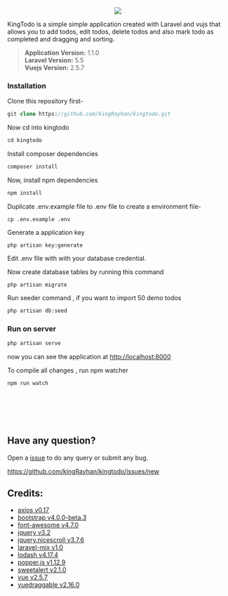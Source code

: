 <center>
  <img src="https://j.gifs.com/6RMq59.gif">
</center>

KingTodo is a simple simple application created with Laravel and vujs that allows you to add todos, edit todos, delete todos and also mark todo as completed and dragging and sorting.

> **Application Version:** 1.1.0 <br>
**Laravel Version:** 5.5 <br/>
**Vuejs Version:** 2.5.7


### Installation
Clone this repository first-
```php
git clone https://github.com/kingRayhan/kingtodo.git
```

Now cd into kingtodo
```php
cd kingtodo
```

Install composer dependencies
```php
composer install
```

Now, install npm dependencies
```php
npm install
``` 

Duplicate .env.example file to .env file to create a environment file-
```
cp .env.example .env
```
Generate a application key
```
php artisan key:generate
```
Edit .env file with with your database credential.

Now create database tables by running this command
```
php artisan migrate
```


Run seeder command , if you want to import 50 demo todos
```php
php artisan db:seed
```

### Run on server
```php
php artisan serve
```
now you can see the application at [http://localhost:8000](http://localhost:8000/)

To compile all changes , run npm watcher
```
npm run watch
```

<br>
<br>
<br>
<br>


## Have any question?
Open a [issue](https://github.com/kingRayhan/kingtodo/issues/new) to do any query or submit any bug.

https://github.com/kingRayhan/kingtodo/issues/new



## Credits:
+ [axios v0.17](https://github.com/axios/axios)
+ [bootstrap v4.0.0-beta.3](https://getbootstrap.com/)
+ [font-awesome v4.7.0](http://fontawesome.io/icons/)
+ [jquery v3.2](https://jquery.com/)
+ [jquery.nicescroll v3.7.6](https://github.com/inuyaksa/jquery.nicescroll)
+ [laravel-mix v1.0](https://github.com/JeffreyWay/laravel-mix)
+ [lodash v4.17.4](https://lodash.com)
+ [popper.js v1.12.9](https://popper.js.org)
+ [sweetalert v2.1.0](https://sweetalert.js.org)
+ [vue v2.5.7](https://vuejs.org)
+ [vuedraggable v2.16.0](https://github.com/SortableJS/Vue.Draggable)
